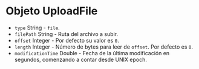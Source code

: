 # Objeto UploadFile

* `type` String - `file`.
* `filePath` String - Ruta del archivo a subir.
* `offset` Integer - Por defecto su valor es `0`.
* `length` Integer - Número de bytes para leer de `offset`. Por defecto es `0`.
* `modificationTime` Double - Fecha de la última modificación en segundos, comenzando a contar desde UNIX epoch.
